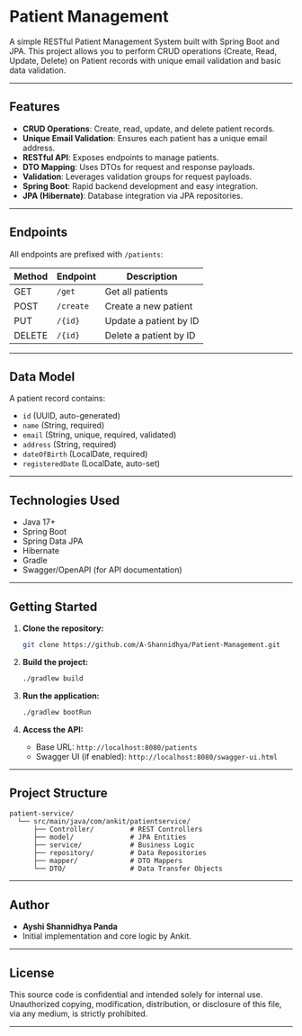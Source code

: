# Patient Management

A simple RESTful Patient Management System built with Spring Boot and JPA. This project allows you to perform CRUD operations (Create, Read, Update, Delete) on Patient records with unique email validation and basic data validation.

---

## Features

- **CRUD Operations**: Create, read, update, and delete patient records.
- **Unique Email Validation**: Ensures each patient has a unique email address.
- **RESTful API**: Exposes endpoints to manage patients.
- **DTO Mapping**: Uses DTOs for request and response payloads.
- **Validation**: Leverages validation groups for request payloads.
- **Spring Boot**: Rapid backend development and easy integration.
- **JPA (Hibernate)**: Database integration via JPA repositories.

---

## Endpoints

All endpoints are prefixed with `/patients`:

| Method | Endpoint         | Description                 |
|--------|------------------|-----------------------------|
| GET    | `/get`           | Get all patients            |
| POST   | `/create`        | Create a new patient        |
| PUT    | `/{id}`          | Update a patient by ID      |
| DELETE | `/{id}`          | Delete a patient by ID      |

---

## Data Model

A patient record contains:

- `id` (UUID, auto-generated)
- `name` (String, required)
- `email` (String, unique, required, validated)
- `address` (String, required)
- `dateOfBirth` (LocalDate, required)
- `registeredDate` (LocalDate, auto-set)

---

## Technologies Used

- Java 17+
- Spring Boot
- Spring Data JPA
- Hibernate
- Gradle
- Swagger/OpenAPI (for API documentation)

---

## Getting Started

1. **Clone the repository:**
   ```bash
   git clone https://github.com/A-Shannidhya/Patient-Management.git
   ```

2. **Build the project:**
   ```bash
   ./gradlew build
   ```

3. **Run the application:**
   ```bash
   ./gradlew bootRun
   ```

4. **Access the API:**
   - Base URL: `http://localhost:8080/patients`
   - Swagger UI (if enabled): `http://localhost:8080/swagger-ui.html`

---

## Project Structure

```
patient-service/
  └── src/main/java/com/ankit/patientservice/
      ├── Controller/         # REST Controllers
      ├── model/              # JPA Entities
      ├── service/            # Business Logic
      ├── repository/         # Data Repositories
      ├── mapper/             # DTO Mappers
      └── DTO/                # Data Transfer Objects
```

---

## Author

- **Ayshi Shannidhya Panda**
- Initial implementation and core logic by Ankit.

---

## License

This source code is confidential and intended solely for internal use. Unauthorized copying, modification, distribution, or disclosure of this file, via any medium, is strictly prohibited.

---
